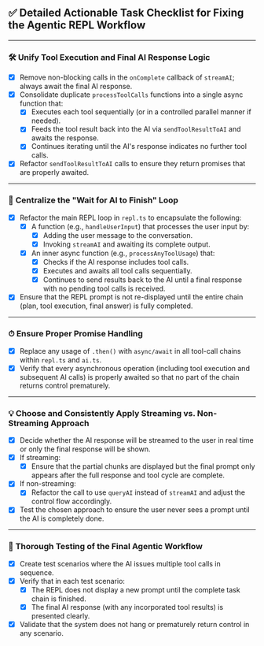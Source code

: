 ## ✅ **Detailed Actionable Task Checklist for Fixing the Agentic REPL Workflow**

---

### 🛠️ **Unify Tool Execution and Final AI Response Logic**

- [x] Remove non-blocking calls in the `onComplete` callback of `streamAI`; always await the final AI response.
- [x] Consolidate duplicate `processToolCalls` functions into a single async function that:
  - [x] Executes each tool sequentially (or in a controlled parallel manner if needed).
  - [x] Feeds the tool result back into the AI via `sendToolResultToAI` and awaits the response.
  - [x] Continues iterating until the AI's response indicates no further tool calls.
- [x] Refactor `sendToolResultToAI` calls to ensure they return promises that are properly awaited.

---

### 🔄 **Centralize the "Wait for AI to Finish" Loop**

- [x] Refactor the main REPL loop in `repl.ts` to encapsulate the following:
  - [x] A function (e.g., `handleUserInput`) that processes the user input by:
    - [x] Adding the user message to the conversation.
    - [x] Invoking `streamAI` and awaiting its complete output.
  - [x] An inner async function (e.g., `processAnyToolUsage`) that:
    - [x] Checks if the AI response includes tool calls.
    - [x] Executes and awaits all tool calls sequentially.
    - [x] Continues to send results back to the AI until a final response with no pending tool calls is received.
- [x] Ensure that the REPL prompt is not re-displayed until the entire chain (plan, tool execution, final answer) is fully completed.

---

### ⏱ **Ensure Proper Promise Handling**

- [x] Replace any usage of `.then()` with `async/await` in all tool-call chains within `repl.ts` and `ai.ts`.
- [x] Verify that every asynchronous operation (including tool execution and subsequent AI calls) is properly awaited so that no part of the chain returns control prematurely.

---

### 💡 **Choose and Consistently Apply Streaming vs. Non-Streaming Approach**

- [x] Decide whether the AI response will be streamed to the user in real time or only the final response will be shown.
- [x] If streaming:
  - [x] Ensure that the partial chunks are displayed but the final prompt only appears after the full response and tool cycle are complete.
- [x] If non-streaming:
  - [x] Refactor the call to use `queryAI` instead of `streamAI` and adjust the control flow accordingly.
- [x] Test the chosen approach to ensure the user never sees a prompt until the AI is completely done.

---

### 🧪 **Thorough Testing of the Final Agentic Workflow**

- [x] Create test scenarios where the AI issues multiple tool calls in sequence.
- [x] Verify that in each test scenario:
  - [x] The REPL does not display a new prompt until the complete task chain is finished.
  - [x] The final AI response (with any incorporated tool results) is presented clearly.
- [x] Validate that the system does not hang or prematurely return control in any scenario.
